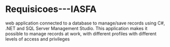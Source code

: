 # Requisicoes---IASFA
web application connected to a database to manage/save records using C#, .NET and  SQL Server Management Studio. This application makes it possible to manage records at work, with  different profiles with different levels of access and privileges
